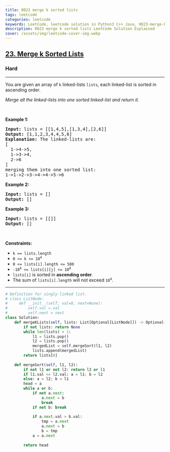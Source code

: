 ```yaml
---
title: 0023 merge k sorted lists
tags: leetcode
categories: leetcode
keywords: LeetCode, leetcode solution in Python3 C++ Java, 0023-merge-k-sorted-lists solution
description: 0023 merge k sorted lists LeetCode Solution Explained
cover: /assets/img/leetcode-cover-img.webp
---
```





<h2><a href="https://leetcode.com/problems/merge-k-sorted-lists/">23. Merge k Sorted Lists</a></h2><h3>Hard</h3><hr><div><p>You are given an array of <code>k</code> linked-lists <code>lists</code>, each linked-list is sorted in ascending order.</p>

<p><em>Merge all the linked-lists into one sorted linked-list and return it.</em></p>

<p>&nbsp;</p>
<p><strong class="example">Example 1:</strong></p>

<pre><strong>Input:</strong> lists = [[1,4,5],[1,3,4],[2,6]]
<strong>Output:</strong> [1,1,2,3,4,4,5,6]
<strong>Explanation:</strong> The linked-lists are:
[
  1-&gt;4-&gt;5,
  1-&gt;3-&gt;4,
  2-&gt;6
]
merging them into one sorted list:
1-&gt;1-&gt;2-&gt;3-&gt;4-&gt;4-&gt;5-&gt;6
</pre>

<p><strong class="example">Example 2:</strong></p>

<pre><strong>Input:</strong> lists = []
<strong>Output:</strong> []
</pre>

<p><strong class="example">Example 3:</strong></p>

<pre><strong>Input:</strong> lists = [[]]
<strong>Output:</strong> []
</pre>

<p>&nbsp;</p>
<p><strong>Constraints:</strong></p>

<ul>
	<li><code>k == lists.length</code></li>
	<li><code>0 &lt;= k &lt;= 10<sup>4</sup></code></li>
	<li><code>0 &lt;= lists[i].length &lt;= 500</code></li>
	<li><code>-10<sup>4</sup> &lt;= lists[i][j] &lt;= 10<sup>4</sup></code></li>
	<li><code>lists[i]</code> is sorted in <strong>ascending order</strong>.</li>
	<li>The sum of <code>lists[i].length</code> will not exceed <code>10<sup>4</sup></code>.</li>
</ul>
</div>

---




```python
# Definition for singly-linked list.
# class ListNode:
#     def __init__(self, val=0, next=None):
#         self.val = val
#         self.next = next
class Solution:
    def mergeKLists(self, lists: List[Optional[ListNode]]) -> Optional[ListNode]:
        if not lists: return None
        while len(lists) > 1:
            l1 = lists.pop()
            l2 = lists.pop()
            mergedList = self.mergeSort(l1, l2)
            lists.append(mergedList)
        return lists[0]
        
    def mergeSort(self, l1, l2):
        if not l1 or not l2: return l2 or l1
        if l1.val <= l2.val: a = l1; b = l2
        else: a = l2; b = l1
        head = a
        while a or b:
            if not a.next:
                a.next = b
                break
            if not b: break
            
            if a.next.val > b.val:
                tmp = a.next
                a.next = b
                b = tmp
            a = a.next
        
        return head
                
                
                
```
